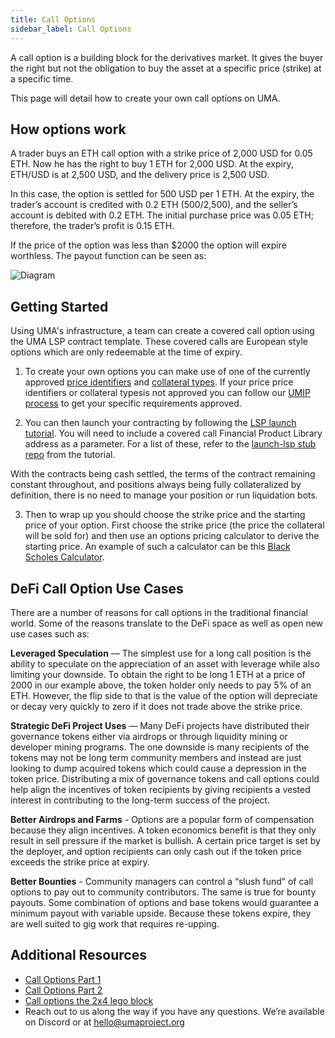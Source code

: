 ```yaml
---
title: Call Options
sidebar_label: Call Options
---
```

A call option is a building block for the derivatives market. It gives the buyer the right but not the obligation to buy the asset at a specific price (strike) at a specific time. 

This page will detail how to create your own call options on UMA.

## How options work

A trader buys an ETH call option with a strike price of 2,000 USD for 0.05 ETH. Now he has the right to buy 1 ETH for 2,000 USD. At the expiry, ETH/USD is at 2,500 USD, and the delivery price is 2,500 USD.

In this case, the option is settled for 500 USD per 1 ETH. At the expiry, the trader’s account is credited with 0.2 ETH (500/2,500), and the seller’s account is debited with 0.2 ETH. The initial purchase price was 0.05 ETH; therefore, the trader’s profit is 0.15 ETH.

If the price of the option was less than $2000 the option will expire worthless. The payout function can be seen as:

![Diagram](/img/option_payout.png)

## Getting Started

Using UMA's infrastructure, a team can create a covered call option using the UMA LSP contract template. These covered calls are European style options which are only redeemable at the time of expiry. 

1. To create your own options you can make use of one of the currently approved [price identifiers](/uma-tokenholders/approved-price-identifiers.md) and [collateral types](uma-tokenholders/approved-collateral-currencies.md). If your price price identifiers or collateral typesis not approved you can follow our [UMIP process](/uma-tokenholders/umips.md) to get your specific requirements approved.


2. You can then launch your contracting by following the [LSP launch tutorial](https://github.com/UMAprotocol/launch-lsp). You will need to include a covered call Financial Product Library address as a parameter. For a list of these, refer to the [launch-lsp stub repo](https://github.com/UMAprotocol/launch-lsp) from the tutorial.


With the contracts being cash settled, the terms of the contract remaining constant throughout, and positions always being fully collateralized by definition, there is no need to manage your position or run liquidation bots. 

3. Then to wrap up you should choose the strike price and the starting price of your option. First choose the strike price (the price the collateral will be sold for) and then use an options pricing calculator to derive the starting price. An example of such a calculator can be this [Black Scholes Calculator](https://goodcalculators.com/black-scholes-calculator/).


## DeFi Call Option Use Cases

There are a number of reasons for call options in the traditional financial world. Some of the reasons translate to the DeFi space as well as open new use cases such as: 

**Leveraged Speculation** — The simplest use for a long call position is the ability to speculate on the appreciation of an asset with leverage while also limiting your downside. To obtain the right to be long 1 ETH at a price of 2000 in our example above, the token holder only needs to pay 5% of an ETH. However, the flip side to that is the value of the option will depreciate or decay very quickly to zero if it does not trade above the strike price.

**Strategic DeFi Project Uses** — Many DeFi projects have distributed their governance tokens either via airdrops or through liquidity mining or developer mining programs. The one downside is many recipients of the tokens may not be long term community members and instead are just looking to dump acquired tokens which could cause a depression in the token price. Distributing a mix of governance tokens and call options could help align the incentives of token recipients by giving recipients a vested interest in contributing to the long-term success of the project.

**Better Airdrops and Farms** - Options are a popular form of compensation because they align incentives. A token economics benefit is that they only result in sell pressure if the market is bullish. A certain price target is set by the deployer, and option recipients can only cash out if the token price exceeds the strike price at expiry.

**Better Bounties** - Community managers can control a “slush fund” of call options to pay out to community contributors. The same is true for bounty payouts. Some combination of options and base tokens would guarantee a minimum payout with variable upside. Because these tokens expire, they are well suited to gig work that requires re-upping.

## Additional Resources 

- [Call Options Part 1](https://medium.com/uma-project/ulabs-building-call-options-on-uma-part-1-efd3188714c5)
- [Call Options Part 2](https://medium.com/uma-project/uma-call-options-now-live-da8dcf080319)
- [Call options the 2x4 lego block](https://medium.com/uma-project/call-options-on-uma-the-2x4-lego-3b63e0d489f3)
- Reach out to us along the way if you have any questions. We’re available on Discord or at hello@umaproject.org
